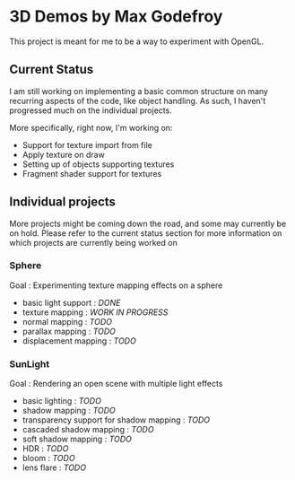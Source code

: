 # 3D Demos by Max Godefroy

This project is meant for me to be a way to experiment with OpenGL.

## Current Status

I am still working on implementing a basic common structure on many 
recurring aspects of the code, like object handling. As such, I haven't 
progressed much on the individual projects.

More specifically, right now, I'm working on:
- Support for texture import from file
- Apply texture on draw
- Setting up of objects supporting textures
- Fragment shader support for textures


## Individual projects

More projects might be coming down the road, and some may currently be 
on hold. Please refer to the current status section for more information
on which projects are currently being worked on

### Sphere

Goal : Experimenting texture mapping effects on a sphere 
- basic light support : *DONE*
- texture mapping : *WORK IN PROGRESS*
- normal mapping : *TODO*
- parallax mapping : *TODO*
- displacement mapping : *TODO*


### SunLight

Goal : Rendering an open scene with multiple light effects
- basic lighting : *TODO*
- shadow mapping : *TODO*
- transparency support for shadow mapping : *TODO*
- cascaded shadow mapping : *TODO*
- soft shadow mapping : *TODO*
- HDR : *TODO*
- bloom : *TODO*
- lens flare : *TODO*
